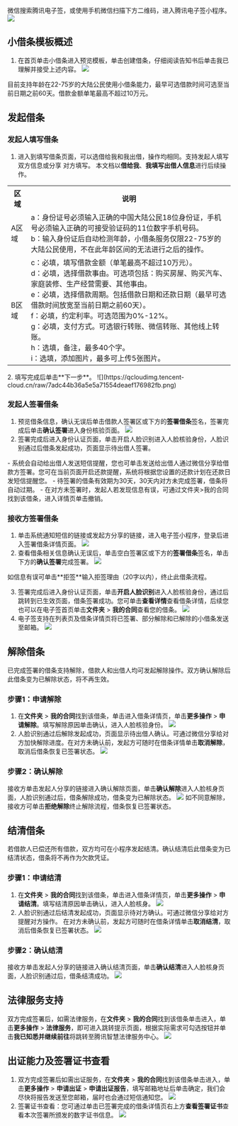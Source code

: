 微信搜索腾讯电子签，或使用手机微信扫描下方二维码，进入腾讯电子签小程序。
![](https://qcloudimg.tencent-cloud.cn/raw/c4340eb2ac8051a681b5a9dd71e958fb.png)
## 小借条模板概述
1. 在首页单击小借条进入预览模板，单击创建借条，仔细阅读告知书后单击我已理解并接受上述内容。
![](https://qcloudimg.tencent-cloud.cn/raw/60ffb752bde24e9c82103ec033bd7d54.png)
<dx-alert infotype="explain" title="">
目前支持年龄在22-75岁的大陆公民使用小借条能力，最早可选借款时间可选至当前日期之前60天。借款金额单笔最高不超过10万元。
</dx-alert>



## 发起借条
### 发起人填写借条
1. 进入到填写借条页面，可以选借给我和我出借，操作均相同。支持发起人填写双方信息或分享
对方填写。
本文档以**借给我**、**我填写出借人信息**进行后续操作。
<table>
   <tr>
      <th width="0px" ">区域</td>
      <th width="0px" ">说明</td>
   </tr>
   <tr>
      <td>A区域</td>
      <td>	a：身份证号必须输入正确的中国大陆公民18位身份证，手机号必须输入正确的可接受验证码的11位数字手机号码。
	<br>b：输入身份证后自动检测年龄，小借条服务仅限22-75岁的大陆公民使用，不在此年龄区间的无法进行之后的操作。</td>
   </tr>
   <tr>
      <td>B区域</td>
      <td>	c：必填，填写借款金额（单笔最高不超过10万元）。
	<br>d：必填，选择借款事由。可选项包括：购买房屋、购买汽车、家庭装修、生产经营需要、其他事由。
	<br>e：必填，选择借款周期。包括借款日期和还款日期（最早可选借款时间放宽至当前日期之前60天）。
	<br>f：必填，约定利率。可选范围为0%-12%。
	<br>g：必填，支付方式。可选银行转账、微信转账、其他线上转账。
	<br>h：选填，备注，最多40个字。
	<br>i：选填，添加图片，最多可上传5张图片。</td>
   </tr>
</table>
2. 填写完成后单击**下一步**。
![](https://qcloudimg.tencent-cloud.cn/raw/7adc44b36a5e5a71554deaef176982fb.png)

### 发起人签署借条
1. 预览借条信息，确认无误后单击借款人签署区或下方的**签署借条**签名，签署完成后单击**确认签署**进入身份核验页面。
![](https://qcloudimg.tencent-cloud.cn/raw/0ae1bdd7a9379324c0a78d3b3279a9c0.png)
2. 签署完成后进入身份认证页面，单击开启人脸识别进入人脸核验身份，人脸识别通过后借条发起成功，页面显示待出借人签署。
<dx-alert infotype="explain" title="">
- 系统会自动给出借人发送短信提醒，您也可单击发送给出借人通过微信分享给借款方签署。您可在当前页面开启还款提醒，系统将根据您设置的还款计划在还款日发短信提醒您。
- 待签署的借条有效期为30天，30天内对方未完成签署，借条将自动过期。
- 在对方未签署时，发起人若发现信息有误，可通过文件夹>我的合同找到该借条，进入详情页单击撤销。
</dx-alert>


### 接收方签署借条
1. 单击系统通知短信的链接或发起方分享的链接，进入电子签小程序，登录后进入签署借条详情页面。
![](https://qcloudimg.tencent-cloud.cn/raw/9e3998e0971c4d667dc3649894615b1d.png)
2. 查看借条相关信息确认无误后，单击空白签署区或下方的**签署借条**签名，单击下方的**确认签署**完成签署。
![](https://qcloudimg.tencent-cloud.cn/raw/e5d053b0425a8eac50693f9d4863a401.png)
<dx-alert infotype="explain" title="">
如信息有误可单击**拒签**输入拒签理由（20字以内），终止此借条流程。
</dx-alert>

3. 签署完成后进入身份认证页面，单击**开启人脸识别**进入人脸核验身份，通过后跳转到已生效页面，借条签署成功。您可单击**查看详情**查看借条详情，后续您也可以在电子签首页单击**文件夹** > **我的合同**查看您的借条。
![](https://qcloudimg.tencent-cloud.cn/raw/ea58c81275f9884410b9ee1fb608a424.png)
4. 电子签支持在列表页及借条详情页将已签署、部分解除和已解除的小借条发送至邮箱。
![](https://qcloudimg.tencent-cloud.cn/raw/edc6feb6db4ce74c0b8b1b3490527319.png)

## 解除借条
已完成签署的借条支持解除，借款人和出借人均可发起解除操作。双方确认解除后此借条变为已解除状态，将不再生效。
### 步骤1：申请解除
1. 在**文件夹** > **我的合同**找到该借条，单击进入借条详情页，单击**更多操作** > **申请解除**。填写解除原因单击确认，进入人脸核验身份。
![](https://qcloudimg.tencent-cloud.cn/raw/3429eab167ca463150c334f6ed3d4d92.png)
2. 人脸识别通过后解除发起成功，页面显示待出借人确认。可通过微信分享给对方加快解除进度。在对方未确认前，发起方可随时在借条详情单击**取消解除**，取消后借条恢复已签署状态。
![](https://qcloudimg.tencent-cloud.cn/raw/629b4712c24db1852b583d468f1fe095.png)

### 步骤2：确认解除
接收方单击发起人分享的链接进入确认解除页面，单击**确认解除**进入人脸核身页面，人脸识别通过后，借条解除成功，借条变为已解除状态。
![](https://qcloudimg.tencent-cloud.cn/raw/5e98d9984ef2c5d6aa423194452c8950.png)
<dx-alert infotype="explain" title="">
如不同意解除，接收方可单击**拒绝解除**终止解除流程，借条恢复已签署状态。
</dx-alert>


## 结清借条
若借款人已偿还所有借款，双方均可在小程序发起结清。确认结清后此借条变为已结清状态，借条将不再作为欠款凭证。
### 步骤1：申请结清
1. 在**文件夹** > **我的合同**找到该借条，单击进入借条详情页，单击**更多操作** > **申请结清**。填写结清原因单击确认，进入人脸核身。
![](https://qcloudimg.tencent-cloud.cn/raw/ad9835b2142b05d48487029bfbec759b.png)
2. 人脸识别通过后结清发起成功，页面显示待对方确认。可通过微信分享给对方提醒对方操作。
在对方未确认前，发起方可随时在借条详情单击**取消结清**，取消后借条恢复已签署状态。
![](https://qcloudimg.tencent-cloud.cn/raw/26ecb7e7f5649c8a69705c21db25e594.png)


### 步骤2：确认结清
接收方单击发起人分享的链接进入确认结清页面，单击**确认结清**进入人脸核身页面，人脸识别通过后，借条结清成功。
![](https://qcloudimg.tencent-cloud.cn/raw/0967cd8fcb4bce1c53574b35842bab8e.png)

## 法律服务支持
双方完成签署后，如需法律服务，在**文件夹** > **我的合同**找到该借条单击进入，单击**更多操作** > **法律服务**，即可进入跳转提示页面，根据实际需求可勾选按钮并单击**我已知悉并继续前往**将跳转至腾讯智慧法律服务中心。
![](https://qcloudimg.tencent-cloud.cn/raw/68ca4054efa22c9ff8a459e53b0608a9.png)

## 出证能力及签署证书查看
1. 双方完成签署后如需出证服务，在**文件夹** > **我的合同**找到该借条单击进入，单击**更多操作** > **申请出证** > **申请出证报告**，填写邮箱地址后单击确定，我们会尽快将报告发送至您邮箱，届时也会通过短信通知您。
![](https://qcloudimg.tencent-cloud.cn/raw/bf1c87eb46e198b7b6037faf4791bfec.png)
2. 签署证书查看：您可通过单击已签署完成的借条详情页右上方**查看签署证书**查看本次签署所颁发的数字证书信息。
![](https://qcloudimg.tencent-cloud.cn/raw/3914bfdb04d0831e09d6bcf0f1c30b5b.png)




